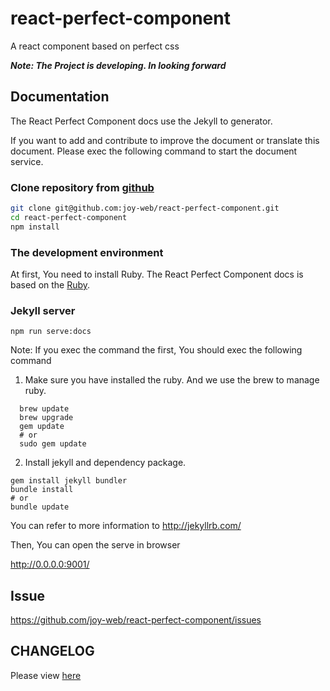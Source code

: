# react-perfect-component
  A react component based on perfect css
  
***Note: The Project is developing. In looking forward*** 

## Documentation

The React Perfect Component docs use the Jekyll to generator.

If you want to add and contribute to improve the document or translate this document.
Please exec the following command to start the document service.

### Clone repository from [github](https://github.com/joy-web/react-perfect-component)

```bash
git clone git@github.com:joy-web/react-perfect-component.git
cd react-perfect-component
npm install
```
### The development environment

At first, You need to install Ruby. The React Perfect Component docs is based on the [Ruby](https://www.ruby-lang.org/zh_cn/).

###  Jekyll server

```
npm run serve:docs
```

Note: If you exec the command the first, You should exec the following command

1. Make sure you have installed the ruby. And we use the brew to manage ruby.
  ```
    brew update 
    brew upgrade
    gem update 
    # or 
    sudo gem update
  ```
2.  Install jekyll and dependency package.

```
gem install jekyll bundler
bundle install
# or
bundle update
```

You can refer to more information to http://jekyllrb.com/

Then, You can open the serve in browser

http://0.0.0.0:9001/


## Issue

https://github.com/joy-web/react-perfect-component/issues

## CHANGELOG

Please view [here](./CHANGELOG.md)
